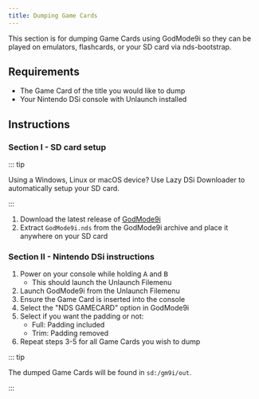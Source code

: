 ```yaml
---
title: Dumping Game Cards
---
```


This section is for dumping Game Cards using GodMode9i so they can be played on emulators, flashcards, or your SD card via nds-bootstrap.

## Requirements
- The Game Card of the title you would like to dump
- Your Nintendo DSi console with <router-link to="installing-unlaunch">Unlaunch</router-link> installed

## Instructions
### Section I - SD card setup

::: tip

Using a Windows, Linux or macOS device? Use <router-link to="lazy-dsi-downloader">Lazy DSi Downloader</router-link> to automatically setup your SD card.

:::

1. Download the latest release of [GodMode9i](https://github.com/DS-Homebrew/GodMode9i/releases)
1. Extract `GodMode9i.nds` from the GodMode9i archive and place it anywhere on your SD card

### Section II - Nintendo DSi instructions
1. Power on your console while holding <kbd class="face">A</kbd> and <kbd class="face">B</kbd>
   - This should launch the Unlaunch Filemenu
1. Launch GodMode9i from the Unlaunch Filemenu
1. Ensure the Game Card is inserted into the console
1. Select the "NDS GAMECARD" option in GodMode9i
1. Select if you want the padding or not:
   - Full: Padding included
   - Trim: Padding removed
1. Repeat steps 3-5 for all Game Cards you wish to dump

::: tip

The dumped Game Cards will be found in `sd:/gm9i/out`.

:::
